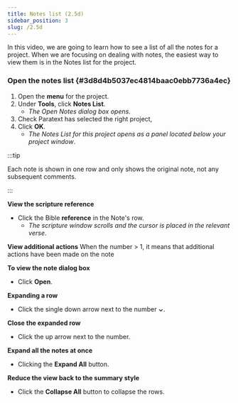 ```yaml
---
title: Notes list (2.5d)
sidebar_position: 3
slug: /2.5d
---
```




In this video, we are going to learn how to see a list of all the notes for a project. When we are focusing on dealing with notes, the easiest way to view them is in the Notes list for the project.


### Open the notes list {#3d8d4b5037ec4814baac0ebb7736a4ec}

1. Open the **menu** for the project.
1. Under **Tools**, click **Notes List**.
	- _The Open Notes dialog box opens_.
1. Check Paratext has selected the right project,
1. Click **OK**.
	- _The Notes List for this project opens as a panel located below your project window_.

:::tip


Each note is shown in one row and only shows the original note, not any subsequent comments. 


:::


**View the scripture reference**

- Click the Bible **reference** in the Note's row.
	- _The scripture window scrolls and the cursor is placed in the relevant verse_.

**View additional actions**
When the number &gt; 1, it means that additional actions have been made on the note


**To view the note dialog box**

- Click **Open**.

**Expanding a row**

- Click the single down arrow next to the number **⌄**.

**Close the expanded row**

- Click the up arrow next to the number.

**Expand all the notes at once**

- Clicking the **Expand All** button.

**Reduce the view back to the summary style**

- Click the **Collapse All** button to collapse the rows.
